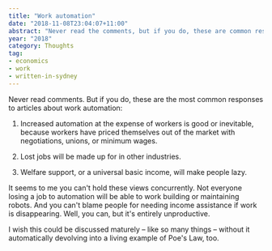 ```yaml
---
title: "Work automation"
date: "2018-11-08T23:04:07+11:00"
abstract: "Never read the comments, but if you do, these are common responses."
year: "2018"
category: Thoughts
tag:
- economics
- work
- written-in-sydney
---
```

Never read comments. But if you do, these are the most common responses to articles about work automation:

1. Increased automation at the expense of workers is good or inevitable, because workers have priced themselves out of the market with negotiations, unions, or minimum wages.

2. Lost jobs will be made up for in other industries.

3. Welfare support, or a universal basic income, will make people lazy.

It seems to me you can't hold these views concurrently. Not everyone losing a job to automation will be able to work building or maintaining robots. And you can't blame people for needing income assistance if work is disappearing. Well, you can, but it's entirely unproductive.

I wish this could be discussed maturely – like so many things – without it automatically devolving into a living example of Poe's Law, too.

